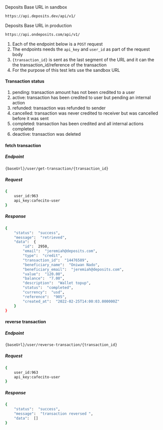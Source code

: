 
  

Deposits Base  URL in sandbox

```sh
https://api.deposits.dev/api/v1/
```

Deposits Base URL in production

```sh
https://api.ondeposits.com/api/v1/
```

1. Each of the endpoint below is a `POST` request
2. The endpoints needs the `api_key` and `user_id` as part of the request body
3. `{transaction_id}` is sent as the last segment of the URL and it can the the transaction_id/reference of the transaction
4. For the purpose of this test lets use the sandbox URL

  
#### Transaction status
1. pending: transaction amount has not been credited to a user 
2. active: transaction has been credited to user but pending an internal action
3. refunded: transaction was refunded to sender
4. cancelled: transaction was never credited to receiver but was cancelled before it was sent
5. completed: transaction has been credited and all internal actions completed
6. deactive: transaction was deleted

#### fetch transaction
##### Endpoint

```sh
{baseUrl}/user/get-transaction/{transaction_id}
```
##### Request

```sh
{
	user_id:963
	api_key:cafecito-user
}
```
##### Response

```sh
{
	"status":  "success",
	"message":  "retrieved",
	"data":  {
		"id":  2950,
		"email":  "jeremiah@deposits.com",
		"type":  "credit",
		"transaction_id":  "14476589",
		"beneficiary_name":  "Oniwan Nado",
		"beneficiary_email":  "jeremiah@deposits.com",
		"value":  "120.00",
		"balance":  "7.00",
		"description":  "Wallet topup",
		"status":  "completed",
		"currency":  "usd",
		"reference":  "905",
		"created_at":  "2022-02-25T14:00:03.000000Z"
	}
}
```
#### reverse transaction
##### Endpoint

```sh
{baseUrl}/user/reverse-transaction/{transaction_id}
```  

##### Request

```sh
{
	user_id:963
	api_key:cafecito-user
}
```
##### Response

```sh
{
	"status":  "success",
	"message":  "transaction reversed ",
	"data":  []
}
```
